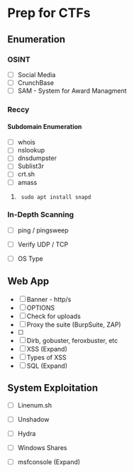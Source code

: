 # Prep for CTFs

## Enumeration
### OSINT
- [ ] Social Media
- [ ] CrunchBase
- [ ] SAM - System for Award Managment

### Reccy
#### Subdomain Enumeration
- [ ] whois
- [ ] nslookup
- [ ] dnsdumpster
- [ ] Sublist3r
- [ ] crt.sh
- [ ] amass
1. ``` sudo apt install snapd```

### In-Depth Scanning
- [ ] ping / pingsweep
- [ ] Verify UDP / TCP
- [ ] OS Type


## Web App
- [ ] Banner - http/s
- [ ] OPTIONS
- [ ] Check for uploads
- [ ] Proxy the suite (BurpSuite, ZAP)
- [ ] 
- [ ] Dirb, gobuster, feroxbuster, etc
- [ ] XSS (Expand)
- [ ] Types of XSS
- [ ] SQL (Expand)

## System Exploitation
- [ ] Linenum.sh
- [ ] Unshadow
- [ ] Hydra
- [ ] Windows Shares
- [ ] msfconsole (Expand)

